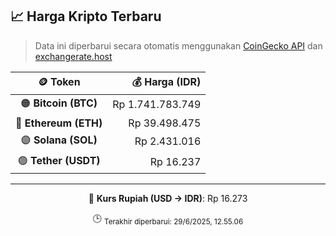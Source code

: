 

<!-- HARGA_KRIPTO -->
## 📈 Harga Kripto Terbaru

> Data ini diperbarui secara otomatis menggunakan [CoinGecko API](https://www.coingecko.com/) dan [exchangerate.host](https://exchangerate.host/)

<div align="center">

| 🪙 Token | 💰 Harga (IDR) |
|:------:|---------------:|
| 🟠 **Bitcoin (BTC)**   | Rp 1.741.783.749 |
| 🔵 **Ethereum (ETH)**  | Rp 39.498.475 |
| 🟣 **Solana (SOL)**    | Rp 2.431.016 |
| 🟢 **Tether (USDT)**   | Rp 16.237 |

---

💱 **Kurs Rupiah (USD → IDR)**: Rp 16.273

🕒 <sub>Terakhir diperbarui: 29/6/2025, 12.55.06</sub>

</div>
<!-- /HARGA_KRIPTO -->